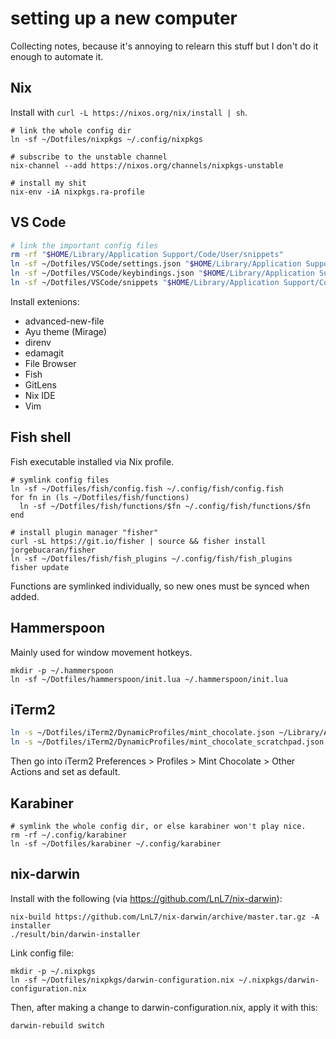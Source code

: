 # setting up a new computer

Collecting notes, because it's annoying to relearn this stuff but I don't do it enough to automate it.

## Nix

Install with `curl -L https://nixos.org/nix/install | sh`.

```
# link the whole config dir
ln -sf ~/Dotfiles/nixpkgs ~/.config/nixpkgs

# subscribe to the unstable channel
nix-channel --add https://nixos.org/channels/nixpkgs-unstable

# install my shit
nix-env -iA nixpkgs.ra-profile
```

## VS Code

```sh
# link the important config files
rm -rf "$HOME/Library/Application Support/Code/User/snippets"
ln -sf ~/Dotfiles/VSCode/settings.json "$HOME/Library/Application Support/Code/User/settings.json"
ln -sf ~/Dotfiles/VSCode/keybindings.json "$HOME/Library/Application Support/Code/User/keybindings.json"
ln -sf ~/Dotfiles/VSCode/snippets "$HOME/Library/Application Support/Code/User/snippets"
```

Install extenions:
- advanced-new-file
- Ayu theme (Mirage)
- direnv
- edamagit
- File Browser
- Fish
- GitLens
- Nix IDE
- Vim

## Fish shell

Fish executable installed via Nix profile.

```fish
# symlink config files
ln -sf ~/Dotfiles/fish/config.fish ~/.config/fish/config.fish
for fn in (ls ~/Dotfiles/fish/functions)
  ln -sf ~/Dotfiles/fish/functions/$fn ~/.config/fish/functions/$fn
end

# install plugin manager "fisher"
curl -sL https://git.io/fisher | source && fisher install jorgebucaran/fisher
ln -sf ~/Dotfiles/fish/fish_plugins ~/.config/fish/fish_plugins
fisher update
```

Functions are symlinked individually, so new ones must be synced when added.

## Hammerspoon

Mainly used for window movement hotkeys.

```
mkdir -p ~/.hammerspoon
ln -sf ~/Dotfiles/hammerspoon/init.lua ~/.hammerspoon/init.lua
```

## iTerm2

```sh
ln -s ~/Dotfiles/iTerm2/DynamicProfiles/mint_chocolate.json ~/Library/Application\ Support/iTerm2/DynamicProfiles/mint_chocolate.json
ln -s ~/Dotfiles/iTerm2/DynamicProfiles/mint_chocolate_scratchpad.json ~/Library/Application\ Support/iTerm2/DynamicProfiles/mint_chocolate_scratchpad.json
```

Then go into iTerm2 Preferences > Profiles > Mint Chocolate > Other Actions and set as default.

## Karabiner

```
# symlink the whole config dir, or else karabiner won't play nice.
rm -rf ~/.config/karabiner
ln -sf ~/Dotfiles/karabiner ~/.config/karabiner
```

## nix-darwin

Install with the following (via https://github.com/LnL7/nix-darwin):
```
nix-build https://github.com/LnL7/nix-darwin/archive/master.tar.gz -A installer
./result/bin/darwin-installer
```

Link config file:
```
mkdir -p ~/.nixpkgs
ln -sf ~/Dotfiles/nixpkgs/darwin-configuration.nix ~/.nixpkgs/darwin-configuration.nix
```

Then, after making a change to darwin-configuration.nix, apply it with this:
```
darwin-rebuild switch
```

